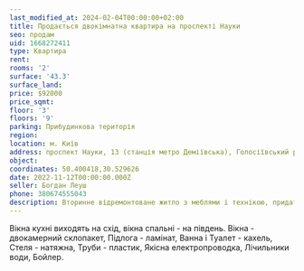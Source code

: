 ```yaml
---
last_modified_at: 2024-02-04T00:00:00+02:00
title: Продається двокімнатна квартира на проспекті Науки
seo: продам
uid: 1668272411
type: Квартира
rent:
rooms: '2'
surface: '43.3'
surface_land:
price: $92000
price_sqmt:
floor: '3'
floors: '9'
parking: Прибудинкова територія
region:
location: м. Київ
address: проспект Науки, 13 (станція метро Деміївська), Голосіївський район
object:
coordinates: 50.400418,30.529626
date: 2022-11-12T00:00:00.000Z
seller: Богдан Леуш
phone: 380674555043
description: Вторинне відремонтоване житло з меблями і технікою, придатне і готове для проживання
---
```


 Вікна кухні виходять на схід, вікна спальні - на південь. Вікна - двокамерний склопакет, Підлога - ламінат, Ванна і Туалет - кахель, Стеля - натяжна, Труби - пластик, Якісна електропроводка, Лічильники води, Бойлер.
